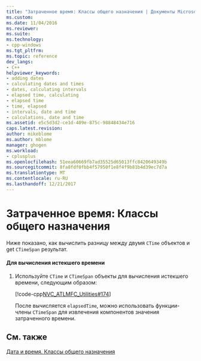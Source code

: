 ```yaml
---
title: "Затраченное время: Классы общего назначения | Документы Microsoft"
ms.custom: 
ms.date: 11/04/2016
ms.reviewer: 
ms.suite: 
ms.technology:
- cpp-windows
ms.tgt_pltfrm: 
ms.topic: reference
dev_langs:
- C++
helpviewer_keywords:
- adding dates
- calculating dates and times
- dates, calculating intervals
- elapsed time, calculating
- elapsed time
- time, elapsed
- intervals, date and time
- calculations, date and time
ms.assetid: e5c5d3d2-ce1d-409e-875c-98848434e716
caps.latest.revision: 
author: mikeblome
ms.author: mblome
manager: ghogen
ms.workload:
- cplusplus
ms.openlocfilehash: 51eea60669fb7ad35525d65013ffc8420649349b
ms.sourcegitcommit: 8fa8fdf0fbb4f57950f1e8f4f9b81b4d39ec7d7a
ms.translationtype: MT
ms.contentlocale: ru-RU
ms.lasthandoff: 12/21/2017
---
```

# <a name="elapsed-time-general-purpose-classes"></a>Затраченное время: Классы общего назначения
Ниже показано, как вычислить разницу между двумя `CTime` объектов и get `CTimeSpan` результат.  
  
#### <a name="to-calculate-elapsed-time"></a>Для вычисления истекшего времени  
  
1.  Используйте `CTime` и `CTimeSpan` объекты для вычисления истекшего времени, следующим образом:  
  
     [!code-cpp[NVC_ATLMFC_Utilities#174](../atl-mfc-shared/codesnippet/cpp/elapsed-time-general-purpose-classes_1.cpp)]  
  
     После вычисляется `elapsedTime`, можно использовать функции-члены `CTimeSpan` для извлечения компонентов значения затраченного времени.  
  
## <a name="see-also"></a>См. также  
 [Дата и время. Классы общего назначения](../atl-mfc-shared/date-and-time-general-purpose-classes.md)

